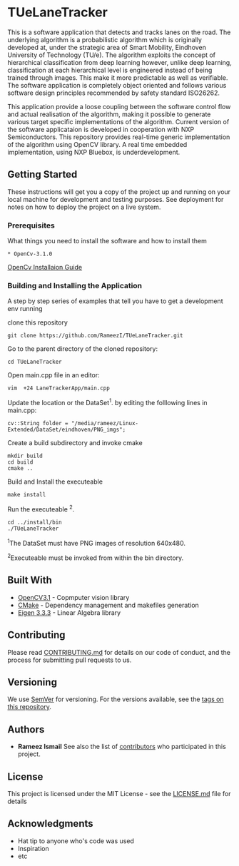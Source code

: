 # TUeLaneTracker

This is a software application that detects and tracks lanes on the road. The underlying algorithm is a probabilistic algorithm which is originally developed at, under the strategic area of Smart Mobility, Eindhoven University of Technology (TU/e). The algorithm exploits the concept of hierarchical classification from deep learning however, unlike deep learning, classification at each hierarchical level is engineered instead of being trained through images. This make it more predictable as well as verifiable. The software application is completely object oriented and follows various software design principles recommended by safety standard ISO26262. 

This application provide a loose coupling between the software control flow and actual realisation of the algorithm, making it possible to generate various target specific implementations of the algorithm. Current version of the software applicataion is developed in cooperation with NXP Semiconductors. This repository provides real-time generic implementation of the algorithm using OpenCV library. A real time embedded implementation, using NXP Bluebox, is underdevelopment.

## Getting Started

These instructions will get you a copy of the project up and running on your local machine for development and testing purposes. See deployment for notes on how to deploy the project on a live system.

### Prerequisites

What things you need to install the software and how to install them

```
* OpenCv-3.1.0
```
[OpenCv Installaion Guide](http://docs.opencv.org/3.1.0/d7/d9f/tutorial_linux_install.html)

### Building and Installing the Application

A step by step series of examples that tell you have to get a development env running

clone this repository 

```
git clone https://github.com/RameezI/TUeLaneTracker.git
```

Go to the parent directory of the cloned repository:
```
cd TUeLaneTracker
```
Open main.cpp file in an editor:
```
vim  +24 LaneTrackerApp/main.cpp
```
Update the location or the DataSet<sup>1</sup>. by editing the folllowing lines in main.cpp:
```
cv::String folder = "/media/rameez/Linux-Extended/DataSet/eindhoven/PNG_imgs";
```
Create a build subdirectory and invoke cmake
```
mkdir build
cd build
cmake ..
```

Build and Install the executeable
```
make install
```
Run the executeable <sup>2</sup>. 
```
cd ../install/bin
./TUeLaneTracker
```
<sup>1</sup>The DataSet must have PNG images of resolution 640x480.

<sup>2</sup>Executeable must be invoked from within the bin directory.
       


## Built With

* [OpenCV3.1](http://docs.opencv.org/3.1.0/index.html) - Copmputer vision library
* [CMake](https://maven.apache.org/) - Dependency management and makefiles generation
* [Eigen 3.3.3](http://eigen.tuxfamily.org/index.php?title=Main_Page) - Linear Algebra  library


## Contributing

Please read [CONTRIBUTING.md](https://gist.github.com/PurpleBooth/b24679402957c63ec426) for details on our code of conduct, and the process for submitting pull requests to us.

## Versioning

We use [SemVer](http://semver.org/) for versioning. For the versions available, see the [tags on this repository](https://github.com/your/project/tags). 

## Authors
* **Rameez Ismail**
See also the list of [contributors](https://github.com/your/project/contributors) who participated in this project.

## License

This project is licensed under the MIT License - see the [LICENSE.md](LICENSE.md) file for details

## Acknowledgments

* Hat tip to anyone who's code was used
* Inspiration
* etc

